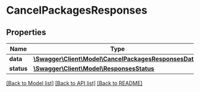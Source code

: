 # CancelPackagesResponses

## Properties
Name | Type | Description | Notes
------------ | ------------- | ------------- | -------------
**data** | [**\Swagger\Client\Model\CancelPackagesResponsesData[]**](CancelPackagesResponsesData.md) |  | 
**status** | [**\Swagger\Client\Model\ResponsesStatus**](ResponsesStatus.md) |  | 

[[Back to Model list]](../README.md#documentation-for-models) [[Back to API list]](../README.md#documentation-for-api-endpoints) [[Back to README]](../README.md)


